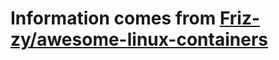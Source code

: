# Information comes from [Friz-zy/awesome-linux-containers](https://github.com/Friz-zy/awesome-linux-containers)


